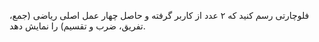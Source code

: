 فلوچارتی رسم کنید که ۲ عدد از کاربر گرفته و حاصل چهار عمل اصلی ریاضی (جمع، تفریق، ضرب و تقسیم) را نمایش دهد.
